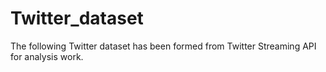 # Twitter_dataset
The following Twitter dataset has been formed from Twitter Streaming API for analysis work. 
